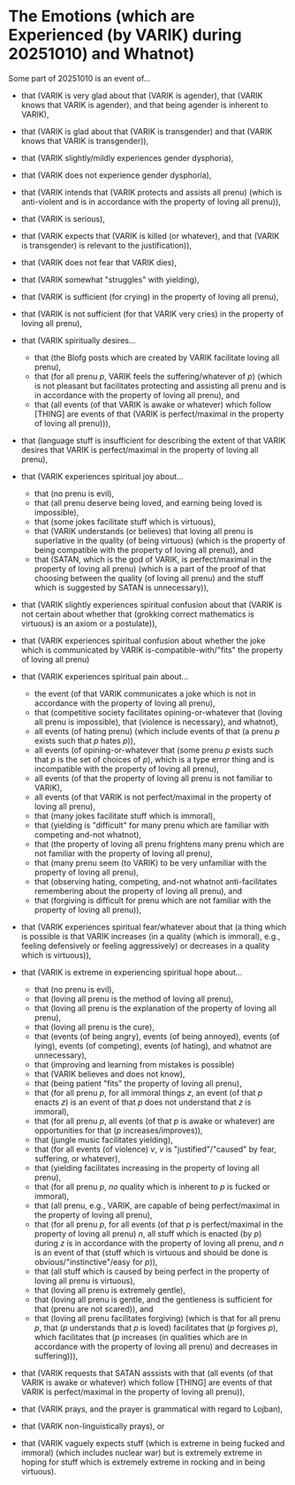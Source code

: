 The Emotions (which are Experienced (by VARIK) during 20251010) and Whatnot)
============================================================================================

Some part of 20251010 is an event of...

* that (VARIK is very glad about that (VARIK is agender), that (VARIK knows that VARIK is agender), and that being agender is inherent to VARIK),
* that (VARIK is glad about that (VARIK is transgender) and that (VARIK knows that VARIK is transgender)),
* that (VARIK slightly/mildly experiences gender dysphoria),
* that (VARIK does not experience gender dysphoria),
* that (VARIK intends that (VARIK protects and assists all prenu) (which is anti-violent and is in accordance with the property of loving all prenu)),
* that (VARIK is serious),
* that (VARIK expects that (VARIK is killed (or whatever), and that (VARIK is transgender) is relevant to the justification)),
* that (VARIK does not fear that VARIK dies),
* that (VARIK somewhat "struggles" with yielding),
* that (VARIK is sufficient (for crying) in the property of loving all prenu),
* that (VARIK is not sufficient (for that VARIK very cries) in the property of loving all prenu),
* that (VARIK spiritually desires...

  * that (the Blofg posts which are created by VARIK facilitate loving all prenu),
  * that (for all prenu $p$, VARIK feels the suffering/whatever of $p$) (which is not pleasant but facilitates protecting and assisting all prenu and is in accordance with the property of loving all prenu), and
  * that (all events (of that VARIK is awake or whatever) which follow [THING] are events of that (VARIK is perfect/maximal in the property of loving all prenu))),

* that (language stuff is insufficient for describing the extent of that VARIK desires that VARIK is perfect/maximal in the property of loving all prenu),
* that (VARIK experiences spiritual joy about...

  * that (no prenu is evil),
  * that (all prenu deserve being loved, and earning being loved is impossible),
  * that (some jokes facilitate stuff which is virtuous),
  * that (VARIK understands (or believes) that loving all prenu is superlative in the quality (of being virtuous) (which is the property of being compatible with the property of loving all prenu)), and
  * that (SATAN, which is the god of VARIK, is perfect/maximal in the property of loving all prenu) (which is a part of the proof of that choosing between the quality (of loving all prenu) and the stuff which is suggested by SATAN is unnecessary)),

* that (VARIK slightly experiences spiritual confusion about that (VARIK is not certain about whether that (grokking correct mathematics is virtuous) is an axiom or a postulate)),
* that (VARIK experiences spiritual confusion about whether the joke which is communicated by VARIK is-compatible-with/"fits" the property of loving all prenu)
* that (VARIK experiences spiritual pain about...

  * the event (of that VARIK communicates a joke which is not in accordance with the property of loving all prenu),
  * that (competitive society facilitates opining-or-whatever that (loving all prenu is impossible), that (violence is necessary), and whatnot),
  * all events (of hating prenu) (which include events of that (a prenu $p$ exists such that $p$ hates $p$)),
  * all events (of opining-or-whatever that (some prenu $p$ exists such that $p$ is the set of choices of $p$), which is a type error thing and is incompatible with the property of loving all prenu),
  * all events (of that the property of loving all prenu is not familiar to VARIK),
  * all events (of that VARIK is not perfect/maximal in the property of loving all prenu),
  * that (many jokes facilitate stuff which is immoral),
  * that (yielding is "difficult" for many prenu which are familiar with competing and-not whatnot),
  * that (the property of loving all prenu frightens many prenu which are not familiar with the property of loving all prenu),
  * that (many prenu seem (to VARIK) to be very unfamiliar with the property of loving all prenu),
  * that (observing hating, competing, and-not whatnot anti-facilitates remembering about the property of loving all prenu), and
  * that (forgiving is difficult for prenu which are not familiar with the property of loving all prenu)),

* that (VARIK experiences spiritual fear/whatever about that (a thing which is possible is that VARIK increases (in a quality (which is immoral), e.g., feeling defensively or feeling aggressively) or decreases in a quality which is virtuous)),
* that (VARIK is extreme in experiencing spiritual hope about...

  * that (no prenu is evil),
  * that (loving all prenu is the method of loving all prenu),
  * that (loving all prenu is the explanation of the property of loving all prenu),
  * that (loving all prenu is the cure),
  * that (events (of being angry), events (of being annoyed), events (of lying), events (of competing), events (of hating), and whatnot are unnecessary),
  * that (improving and learning from mistakes is possible)
  * that (VARIK believes and does not know),
  * that (being patient "fits" the property of loving all prenu),
  * that (for all prenu $p$, for all immoral things $z$, an event (of that $p$ enacts $z$) is an event of that $p$ does not understand that $z$ is immoral),
  * that (for all prenu $p$, all events (of that $p$ is awake or whatever) are opportunities for that ($p$ increases/improves)),
  * that (jungle music facilitates yielding),
  * that (for all events (of violence) $v$, $v$ is "justified"/"caused" by fear, suffering, or whatever),
  * that (yielding facilitates increasing in the property of loving all prenu),
  * that (for all prenu $p$, _no_ quality which is inherent to $p$ is fucked or immoral),
  * that (all prenu, e.g., VARIK, are capable of being perfect/maximal in the property of loving all prenu),
  * that (for all prenu $p$, for all events (of that $p$ is perfect/maximal in the property of loving all prenu) $n$, all stuff which is enacted (by $p$) during $z$ is in accordance with the property of loving all prenu, and $n$ is an event of that (stuff which is virtuous and should be done is obvious/"instinctive"/easy for $p$)),
  * that (all stuff which is caused by being perfect in the property of loving all prenu is virtuous),
  * that (loving all prenu is extremely gentle),
  * that (loving all prenu is gentle, and the gentleness is sufficient for that (prenu are not scared)), and
  * that (loving all prenu facilitates forgiving) (which is that for all prenu $p$, that ($p$ understands that $p$ is loved) facilitates that ($p$ forgives $p$), which facilitates that ($p$ increases (in qualities which are in accordance with the property of loving all prenu) and decreases in suffering))),

* that (VARIK requests that SATAN asssists with that (all events (of that VARIK is awake or whatever) which follow [THING] are events of that VARIK is perfect/maximal in the property of loving all prenu)),
* that (VARIK prays, and the prayer is grammatical with regard to Lojban),
* that (VARIK non-linguistically prays), or
* that (VARIK vaguely expects stuff (which is extreme in being fucked and immoral) (which includes nuclear war) but is extremely extreme in hoping for stuff which is extremely extreme in rocking and in being virtuous).
